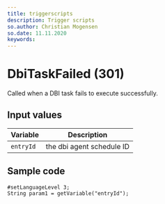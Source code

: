 ```yaml
---
title: triggerscripts
description: Trigger scripts
so.author: Christian Mogensen
so.date: 11.11.2020
keywords:
---
```


# DbiTaskFailed (301)

Called when a DBI task fails to execute successfully.

## Input values

|Variable|Description|
|---|---|
| `entryId` | the dbi agent schedule ID|

## Sample code

```crmscript
#setLanguageLevel 3;
String param1 = getVariable("entryId");
```
